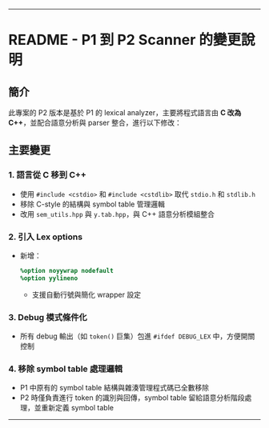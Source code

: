 
---

# README - P1 到 P2 Scanner 的變更說明

## 簡介

此專案的 P2 版本是基於 P1 的 lexical analyzer，主要將程式語言由 **C 改為 C++**，並配合語意分析與 parser 整合，進行以下修改：

## 主要變更

### 1. **語言從 C 移到 C++**

* 使用 `#include <cstdio>` 和 `#include <cstdlib>` 取代 `stdio.h` 和 `stdlib.h`
* 移除 C-style 的結構與 symbol table 管理邏輯
* 改用 `sem_utils.hpp` 與 `y.tab.hpp`，與 C++ 語意分析模組整合

### 2. **引入 Lex options**

* 新增：

  ```lex
  %option noyywrap nodefault
  %option yylineno
  ```

  * 支援自動行號與簡化 wrapper 設定

### 3. **Debug 模式條件化**

* 所有 debug 輸出（如 `token()` 巨集）包進 `#ifdef DEBUG_LEX` 中，方便開關控制

### 4. **移除 symbol table 處理邏輯**

* P1 中原有的 symbol table 結構與雜湊管理程式碼已全數移除
* P2 時僅負責進行 token 的識別與回傳，symbol table 留給語意分析階段處理，並重新定義 symbol table 

---